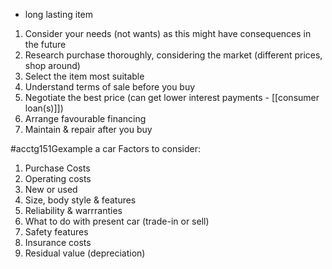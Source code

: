 - long lasting item

1. Consider your needs (not wants) as this might have consequences in the future
2. Research purchase thoroughly, considering the market (different prices, shop around)
3. Select the item most suitable
4. Understand terms of sale before you buy
5. Negotiate the best price (can get lower interest payments - [[consumer loan(s)]])
6. Arrange favourable financing
7. Maintain & repair after you buy

#acctg151Gexample a car
Factors to consider:
1. Purchase Costs
2. Operating costs
3. New or used
4. Size, body style & features
5. Reliability & warrranties
6. What to do with present car (trade-in or sell)
7. Safety features
8. Insurance costs
9. Residual value (depreciation)
